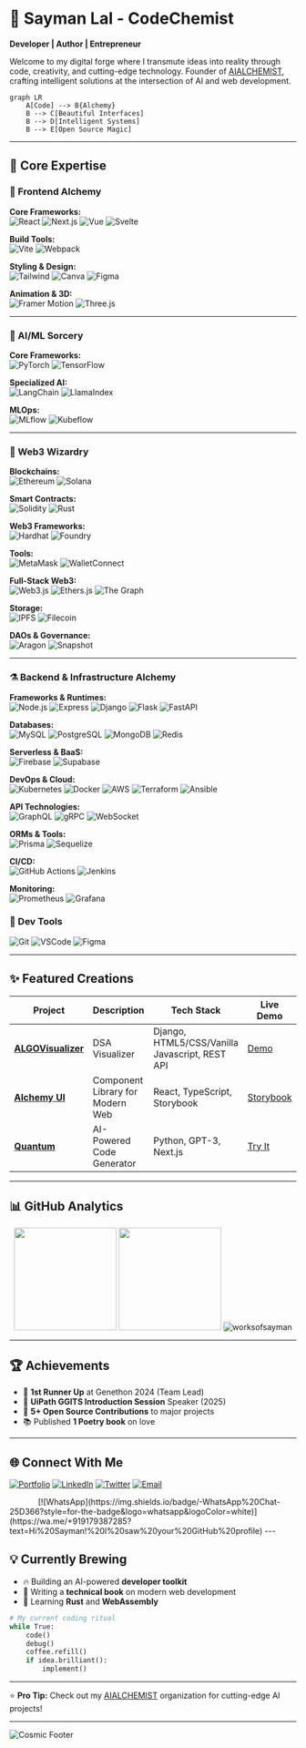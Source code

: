 # **🌟 Sayman Lal - CodeChemist**  
**Developer | Author | Entrepreneur**  

Welcome to my digital forge where I transmute ideas into reality through code, creativity, and cutting-edge technology. Founder of [AIALCHEMIST](https://github.com/aialchemist-org), crafting intelligent solutions at the intersection of AI and web development.

```mermaid
graph LR
    A[Code] --> B{Alchemy}
    B --> C[Beautiful Interfaces]
    B --> D[Intelligent Systems]
    B --> E[Open Source Magic]
```

---

## **🚀 Core Expertise**

### **🧪 Frontend Alchemy**

**Core Frameworks:**  
![React](https://img.shields.io/badge/-React-61DAFB?logo=react&logoColor=black)
![Next.js](https://img.shields.io/badge/-Next.js-000000?logo=next.js&logoColor=white)
![Vue](https://img.shields.io/badge/-Vue-4FC08D?logo=vue.js&logoColor=white)
![Svelte](https://img.shields.io/badge/-Svelte-FF3E00?logo=svelte&logoColor=white)

**Build Tools:**  
![Vite](https://img.shields.io/badge/-Vite-646CFF?logo=vite&logoColor=white)
![Webpack](https://img.shields.io/badge/-Webpack-8DD6F9?logo=webpack&logoColor=black)

**Styling & Design:**  
![Tailwind](https://img.shields.io/badge/-Tailwind-06B6D4?logo=tailwind-css&logoColor=white)
![Canva](https://img.shields.io/badge/-Canva-00C4CC?logo=canva&logoColor=white)
![Figma](https://img.shields.io/badge/-Figma-F24E1E?logo=figma&logoColor=white)

**Animation & 3D:**  
![Framer Motion](https://img.shields.io/badge/-Framer_Motion-0055FF?logo=framer&logoColor=white)
![Three.js](https://img.shields.io/badge/-Three.js-000000?logo=three.js&logoColor=white)

---

### **🔮 AI/ML Sorcery**

**Core Frameworks:**  
![PyTorch](https://img.shields.io/badge/-PyTorch-EE4C2C?logo=pytorch&logoColor=white)
![TensorFlow](https://img.shields.io/badge/-TensorFlow-FF6F00?logo=tensorflow&logoColor=white)

**Specialized AI:**  
![LangChain](https://img.shields.io/badge/-LangChain-00A67D?logo=python&logoColor=white)
![LlamaIndex](https://img.shields.io/badge/-LlamaIndex-412991?logo=python&logoColor=white)

**MLOps:**  
![MLflow](https://img.shields.io/badge/-MLflow-0194E2?logo=mlflow&logoColor=white)
![Kubeflow](https://img.shields.io/badge/-Kubeflow-326CE5?logo=kubernetes&logoColor=white)

---

### **🔗 Web3 Wizardry**

**Blockchains:**  
![Ethereum](https://img.shields.io/badge/-Ethereum-3C3C3D?logo=ethereum&logoColor=white)
![Solana](https://img.shields.io/badge/-Solana-000000?logo=solana&logoColor=white)

**Smart Contracts:**  
![Solidity](https://img.shields.io/badge/-Solidity-363636?logo=solidity&logoColor=white)
![Rust](https://img.shields.io/badge/-Rust-000000?logo=rust&logoColor=white)

**Web3 Frameworks:**  
![Hardhat](https://img.shields.io/badge/-Hardhat-FFF100?logo=ethereum&logoColor=black)
![Foundry](https://img.shields.io/badge/-Foundry-FFA500?logo=ethereum&logoColor=black)

**Tools:**  
![MetaMask](https://img.shields.io/badge/-MetaMask-FF7B00?logo=metamask&logoColor=white)
![WalletConnect](https://img.shields.io/badge/-WalletConnect-3B99FC?logo=walletconnect&logoColor=white)

**Full-Stack Web3:**  
![Web3.js](https://img.shields.io/badge/-Web3.js-F16822?logo=web3.js&logoColor=white)
![Ethers.js](https://img.shields.io/badge/-Ethers.js-3C3C3D?logo=ethereum&logoColor=white)
![The Graph](https://img.shields.io/badge/-The_Graph-171E27?logo=the-graph&logoColor=white)

**Storage:**  
![IPFS](https://img.shields.io/badge/-IPFS-65C2CB?logo=ipfs&logoColor=white)
![Filecoin](https://img.shields.io/badge/-Filecoin-0090FF?logo=filecoin&logoColor=white)

**DAOs & Governance:**  
![Aragon](https://img.shields.io/badge/-Aragon-FF646F?logo=aragon&logoColor=white)
![Snapshot](https://img.shields.io/badge/-Snapshot-000000?logo=snapshot&logoColor=white)

---

### **⚗️ Backend & Infrastructure Alchemy**

**Frameworks & Runtimes:**  
![Node.js](https://img.shields.io/badge/-Node.js-339933?logo=node.js&logoColor=white)
![Express](https://img.shields.io/badge/-Express-000000?logo=express&logoColor=white)
![Django](https://img.shields.io/badge/-Django-092E20?logo=django&logoColor=white)
![Flask](https://img.shields.io/badge/-Flask-000000?logo=flask&logoColor=white)
![FastAPI](https://img.shields.io/badge/-FastAPI-009688?logo=fastapi&logoColor=white)

**Databases:**  
![MySQL](https://img.shields.io/badge/-MySQL-4479A1?logo=mysql&logoColor=white)
![PostgreSQL](https://img.shields.io/badge/-PostgreSQL-4169E1?logo=postgresql&logoColor=white)
![MongoDB](https://img.shields.io/badge/-MongoDB-47A248?logo=mongodb&logoColor=white)
![Redis](https://img.shields.io/badge/-Redis-DC382D?logo=redis&logoColor=white)

**Serverless & BaaS:**  
![Firebase](https://img.shields.io/badge/-Firebase-FFCA28?logo=firebase&logoColor=black)
![Supabase](https://img.shields.io/badge/-Supabase-3ECF8E?logo=supabase&logoColor=white)

**DevOps & Cloud:**  
![Kubernetes](https://img.shields.io/badge/-Kubernetes-326CE5?logo=kubernetes&logoColor=white)
![Docker](https://img.shields.io/badge/-Docker-2496ED?logo=docker&logoColor=white)
![AWS](https://img.shields.io/badge/-AWS-232F3E?logo=amazon-aws&logoColor=white)
![Terraform](https://img.shields.io/badge/-Terraform-7B42BC?logo=terraform&logoColor=white)
![Ansible](https://img.shields.io/badge/-Ansible-EE0000?logo=ansible&logoColor=white)

**API Technologies:**  
![GraphQL](https://img.shields.io/badge/-GraphQL-E10098?logo=graphql&logoColor=white)
![gRPC](https://img.shields.io/badge/-gRPC-4285F4?logo=google&logoColor=white)
![WebSocket](https://img.shields.io/badge/-WebSocket-010101?logo=websocket&logoColor=white)

**ORMs & Tools:**  
![Prisma](https://img.shields.io/badge/-Prisma-2D3748?logo=prisma&logoColor=white)
![Sequelize](https://img.shields.io/badge/-Sequelize-52B0E7?logo=sequelize&logoColor=white)

**CI/CD:**  
![GitHub Actions](https://img.shields.io/badge/-GitHub%20Actions-2088FF?logo=github-actions&logoColor=white)
![Jenkins](https://img.shields.io/badge/-Jenkins-D24939?logo=jenkins&logoColor=white)

**Monitoring:**  
![Prometheus](https://img.shields.io/badge/-Prometheus-E6522C?logo=prometheus&logoColor=white)
![Grafana](https://img.shields.io/badge/-Grafana-F46800?logo=grafana&logoColor=white)

### **🧰 Dev Tools**
![Git](https://img.shields.io/badge/-Git-F05032?logo=git)
![VSCode](https://img.shields.io/badge/-VSCode-007ACC?logo=visual-studio-code)
![Figma](https://img.shields.io/badge/-Figma-F24E1E?logo=figma)

---

## **✨ Featured Creations**
| Project | Description | Tech Stack | Live Demo |
|---------|-------------|------------|----------|
| **[ALGOVisualizer](https://github.com/worksofsayman/algovisualizer)** | DSA Visualizer | Django, HTML5/CSS/Vanilla Javascript, REST API | [Demo](https://algovisualizer.pythonanywhere.com) |
| **[Alchemy UI](https://github.com/worksofsayman/alchemy-ui)** | Component Library for Modern Web | React, TypeScript, Storybook | [Storybook](https://alchemy-ui.vercel.app) |
| **[Quantum](https://github.com/worksofsayman/quantum)** | AI-Powered Code Generator | Python, GPT-3, Next.js | [Try It](https://quantum-ai.vercel.app) |

---

## **📊 GitHub Analytics**
<div align="center">
  <img height="180em" src="https://github-readme-stats.vercel.app/api?username=worksofsayman&show_icons=true&theme=radical&include_all_commits=true&count_private=true"/>
  <img height="180em" src="https://github-readme-stats.vercel.app/api/top-langs/?username=worksofsayman&layout=compact&langs_count=8&theme=nightowl"/>
  <img src="https://github-readme-streak-stats.herokuapp.com/?user=worksofsayman&theme=radical" alt="worksofsayman" />
</div>

---

## **🏆 Achievements**
- 🥈 **1st Runner Up** at Genethon 2024 (Team Lead)
- 🎤 **UiPath GGITS Introduction Session** Speaker (2025)
- 🏅 **5+ Open Source Contributions** to major projects
- 📚 Published **1 Poetry book** on love

---

## **🌐 Connect With Me**
[![Portfolio](https://img.shields.io/badge/-Portfolio-000000?style=for-the-badge&logo=react&logoColor=white)](https://worksofsayman.vercel.app)
[![LinkedIn](https://img.shields.io/badge/-LinkedIn-0A66C2?style=for-the-badge&logo=linkedin)](https://linkedin.com/in/worksofsayman)
[![Twitter](https://img.shields.io/badge/-Twitter-1DA1F2?style=for-the-badge&logo=twitter)](https://twitter.com/worksofsayman)
[![Email](https://img.shields.io/badge/-Gmail-D14836?style=for-the-badge&logo=gmail&logoColor=white)](mailto:businesssayman@gmail.com)

<span style="margin-left:50px">
[![WhatsApp](https://img.shields.io/badge/-WhatsApp%20Chat-25D366?style=for-the-badge&logo=whatsapp&logoColor=white)](https://wa.me/+919179387285?text=Hi%20Sayman!%20I%20saw%20your%20GitHub%20profile)
</span>---

## **💡 Currently Brewing**
- 🔥 Building an AI-powered **developer toolkit**
- 📝 Writing a **technical book** on modern web development
- 🌱 Learning **Rust** and **WebAssembly**

```python
# My current coding ritual
while True:
    code()
    debug()
    coffee.refill()
    if idea.brilliant():
        implement()
```

---

⭐ **Pro Tip:** Check out my [AIALCHEMIST](https://aialchemist2025.pythonanywhere.com/) organization for cutting-edge AI projects!

---

![Cosmic Footer](https://capsule-render.vercel.app/api?type=waving&color=gradient&height=200&section=footer&text=Keep%20Coding%20Magic&fontSize=30&fontAlignY=40)

